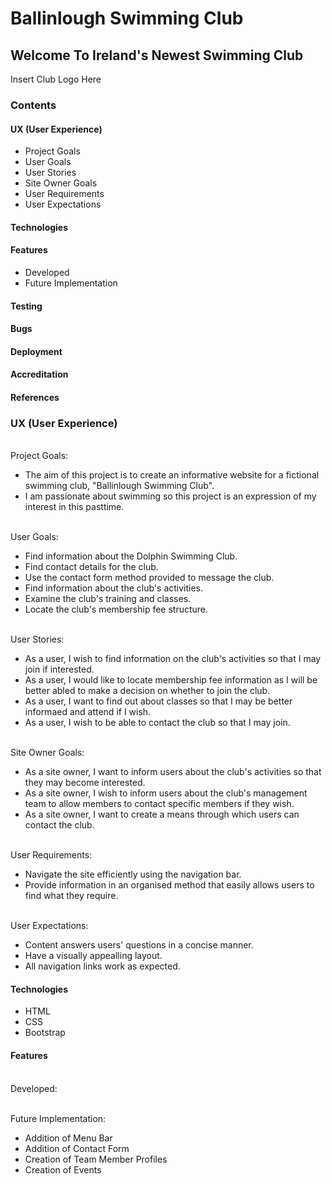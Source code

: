 # Ballinlough Swimming Club
## Welcome To Ireland's Newest Swimming Club
Insert Club Logo Here
### Contents

#### UX (User Experience)
  * Project Goals
  * User Goals
  * User Stories
  * Site Owner Goals
  * User Requirements
  * User Expectations
  
#### Technologies
#### Features
  * Developed
  * Future Implementation
#### Testing
#### Bugs
#### Deployment
#### Accreditation
#### References

### UX (User Experience)
<br/> Project Goals:
-   The aim of this project is to create an informative website for a fictional swimming club, "Ballinlough Swimming Club".
-   I am passionate about swimming so this project is an expression of my interest in this pasttime.

<br/> User Goals:
-   Find information about the Dolphin Swimming Club.
-   Find contact details for the club.
-   Use the contact form method provided to message the club.
-   Find information about the club's activities.
-   Examine the club's training and classes.
-   Locate the club's membership fee structure.

<br/> User Stories:
-   As a user, I wish to find information on the club's activities so that I may join if interested.
-   As a user, I would like to locate membership fee information as I will be better abled to make a decision on whether to join the club.
-   As a user, I want to find out about classes so that I may be better informaed and attend if I wish.
-   As a user, I wish to be able to contact the club so that I may join.

<br/> Site Owner Goals:
-   As a site owner, I want to inform users about the club's activities so that they may become interested.
-   As a site owner, I wish to inform users about the club's management team to allow members to contact specific members if they wish.
-   As a site owner, I want to create a means through which users can contact the club.

<br/> User Requirements:
-   Navigate the site efficiently using the navigation bar.
-   Provide information in an organised method that easily allows users to find what they require.

<br/> User Expectations:
-   Content answers users' questions in a concise manner.
-   Have a visually appealling layout.
-   All navigation links work as expected.

#### Technologies
- HTML
- CSS
- Bootstrap

#### Features
<br/> Developed:
  
<br/> Future Implementation:
- Addition of Menu Bar
- Addition of Contact Form
- Creation of Team Member Profiles
- Creation of Events

